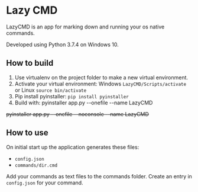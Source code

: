 # Lazy CMD
LazyCMD is an app for marking down and running your os native commands.

Developed using Python 3.7.4 on Windows 10.


## How to build

1. Use virtualenv on the project folder to make a new virtual environment.
2. Activate your virtual environment: Windows ```LazyCMD/Scripts/activate``` or Linux ```source bin/activate```
3. Pip install pyinstaller: ```pip install pyinstaller```
4. Build with: pyinstaller app.py --onefile --name LazyCMD

~~pyinstaller app.py --onefile --noconsole --name LazyCMD~~


## How to use
On initial start up the application generates these files:
* ```config.json```
* ```commands/dir.cmd```

Add your commands as text files to the commands folder. Create an entry in ```config.json``` for your command.
